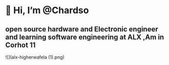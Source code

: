  # 👋 Hi, I’m @Chardso 
 
 ## open source hardware and Electronic engineer and learning software engineering at ALX ,Am in Corhot 11


![](alx-higherwafela (1).png)





















​



​
